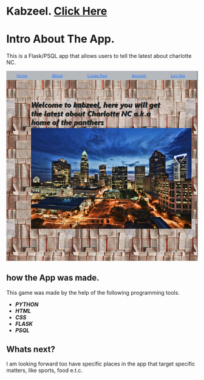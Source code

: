 # Kabzeel.  [Click Here](https://kabzeel.herokuapp.com/)
# Intro About The App.
This is a Flask/PSQL app that allows users to tell the  latest about charlotte NC.


![H.S](Untitled.png "Kabzeel")

## how the App was made.
This game was made by the help of the following programming tools.

- ***PYTHON*** 
- ***HTML*** 
- ***CSS*** 
- ***FLASK*** 
- ***PSQL*** 

## Whats next?

I am looking forward too have specific places in the app that target specific matters, like sports, food e.t.c.
